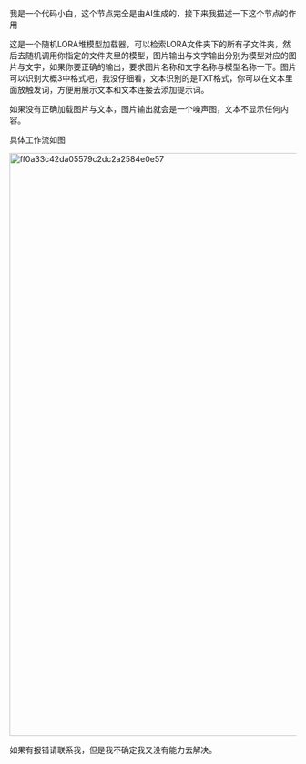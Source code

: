 我是一个代码小白，这个节点完全是由AI生成的，接下来我描述一下这个节点的作用


这是一个随机LORA堆模型加载器，可以检索LORA文件夹下的所有子文件夹，然后去随机调用你指定的文件夹里的模型，图片输出与文字输出分别为模型对应的图片与文字，如果你要正确的输出，要求图片名称和文字名称与模型名称一下。图片可以识别大概3中格式吧，我没仔细看，文本识别的是TXT格式，你可以在文本里面放触发词，方便用展示文本和文本连接去添加提示词。


如果没有正确加载图片与文本，图片输出就会是一个噪声图，文本不显示任何内容。


具体工作流如图


<img width="1540" height="1024" alt="ff0a33c42da05579c2dc2a2584e0e57" src="https://github.com/user-attachments/assets/c7f57ae8-2289-47eb-84e6-0c7a3f8669b4" />


如果有报错请联系我，但是我不确定我又没有能力去解决。
